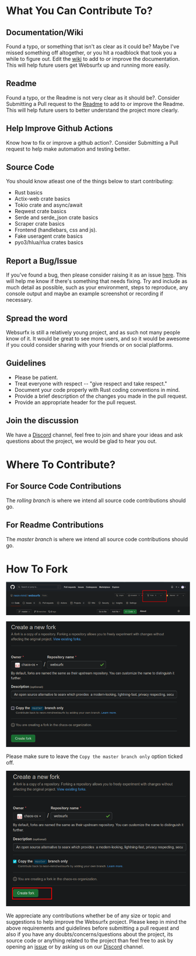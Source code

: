 # What You Can Contribute To?

## Documentation/Wiki

Found a typo, or something that isn't as clear as it could be? Maybe I've missed something off altogether, or you hit a roadblock that took you a while to figure out. Edit the [wiki](https://github.com/neon-mmd/websurfx/wiki) to add to or improve the documentation. This will help future users get Websurfx up and running more easily.

## Readme

Found a typo, or the Readme is not very clear as it should be?. Consider Submitting a Pull request to the [Readme](https://github.com/neon-mmd/websurfx/blob/master/README.md) to add to or improve the Readme. This will help future users to better understand the project more clearly.

## Help Improve Github Actions

Know how to fix or improve a github action?. Consider Submitting a Pull request to help make automation and testing better.

## Source Code

You should know atleast one of the things below to start contributing:

- Rust basics
- Actix-web crate basics
- Tokio crate and async/await
- Reqwest crate basics
- Serde and serde_json crate basics
- Scraper crate basics
- Frontend (handlebars, css and js).
- Fake useragent crate basics
- pyo3/hlua/rlua crates basics

## Report a Bug/Issue

If you've found a bug, then please consider raising it as an issue [here](https://github.com/neon-mmd/websurfx/issues). This will help me know if there's something that needs fixing. Try and include as much detail as possible, such as your environment, steps to reproduce, any console output and maybe an example screenshot or recording if necessary.

## Spread the word

Websurfx is still a relatively young project, and as such not many people know of it. It would be great to see more users, and so it would be awesome if you could consider sharing with your friends or on social platforms.

## Guidelines

- Please be patient.
- Treat everyone with respect -- \"give respect and take respect.\"
- Document your code properly with Rust coding conventions in mind.
- Provide a brief description of the changes you made in the pull request.
- Provide an appropriate header for the pull request.

## Join the discussion

We have a [Discord](https://discord.gg/SWnda7Mw5u) channel, feel free to join and share your ideas and ask questions about the project, we would be glad to hear you out.

# Where To Contribute?

## For Source Code Contributions

The _rolling branch_ is where we intend all source code contributions should go.

## For Readme Contributions

The _master branch_ is where we intend all source code contributions should go.

# How To Fork

![image](./images/fork_button.png)

![image](./images/fork_options_page.png)

Please make sure to leave the `Copy the master branch only` option ticked off. 

![image](./images/create_fork_button.png)


We appreciate any contributions whether be of any size or topic and suggestions to help improve the Websurfx project. Please keep in mind the above requirements and guidelines before submitting a pull request and also if you have any doubts/concerns/questions about the project, its source code or anything related to the project than feel free to ask by opening an [issue](https://github.com/neon-mmd/websurfx/issues) or by asking us on our [Discord](https://discord.gg/SWnda7Mw5u) channel.
